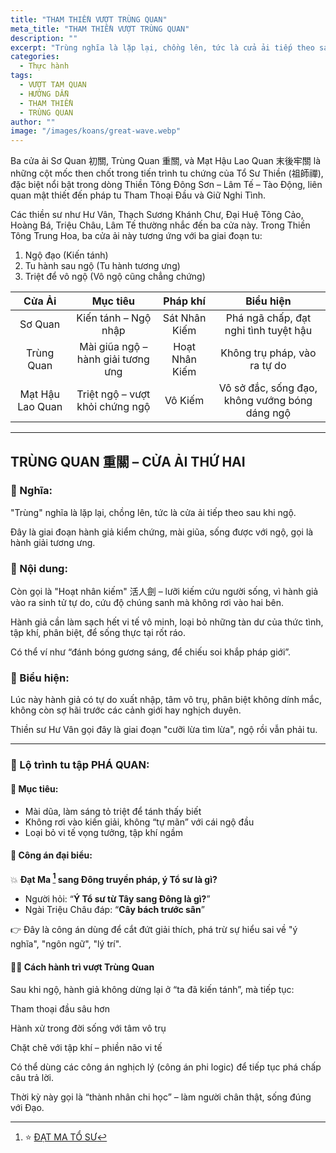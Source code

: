 ```yaml
---
title: "THAM THIỀN VƯỢT TRÙNG QUAN"
meta_title: "THAM THIỀN VƯỢT TRÙNG QUAN"
description: ""
excerpt: "Trùng nghĩa là lặp lại, chồng lên, tức là cửa ải tiếp theo sau khi ngộ..."
categories:
  - Thực hành
tags:
  - VƯỢT TAM QUAN
  - HƯỚNG DẪN
  - THAM THIỀN
  - TRÙNG QUAN
author: ""
image: "/images/koans/great-wave.webp"
---
```


Ba cửa ải Sơ Quan 初關, Trùng Quan 重關, và Mạt Hậu Lao Quan 末後牢關 là những cột mốc then chốt trong tiến trình tu chứng của Tổ Sư Thiền (祖師禪), đặc biệt nổi bật trong dòng Thiền Tông Đông Sơn – Lâm Tế – Tào Động, liên quan mật thiết đến pháp tu Tham Thoại Đầu và Giữ Nghi Tình.

Các thiền sư như Hư Vân, Thạch Sương Khánh Chư, Đại Huệ Tông Cảo, Hoàng Bá, Triệu Châu, Lâm Tế thường nhắc đến ba cửa này.
Trong Thiền Tông Trung Hoa, ba cửa ải này tương ứng với ba giai đoạn tu:

1. Ngộ đạo (Kiến tánh)
2. Tu hành sau ngộ (Tu hành tương ưng)
3. Triệt để vô ngộ (Vô ngộ cũng chẳng chứng)

|    **Cửa Ải**    |            **Mục tiêu**            |  **Pháp khí**  |                 **Biểu hiện**                  |
| :--------------: | :--------------------------------: | :------------: | :--------------------------------------------: |
|     Sơ Quan      |        Kiến tánh – Ngộ nhập        | Sát Nhân Kiếm  |     Phá ngã chấp, đạt nghi tình tuyệt hậu      |
|    Trùng Quan    | Mài giũa ngộ – hành giải tương ưng | Hoạt Nhân Kiếm |          Không trụ pháp, vào ra tự do          |
| Mạt Hậu Lao Quan |  Triệt ngộ – vượt khỏi chứng ngộ   |    Vô Kiếm     | Vô sở đắc, sống đạo, không vướng bóng dáng ngộ |

<hr class="blog-rule" />

## TRÙNG QUAN 重關 – CỬA ẢI THỨ HAI

### 💠 Nghĩa:

"Trùng" nghĩa là lặp lại, chồng lên, tức là cửa ải tiếp theo sau khi ngộ.

Đây là giai đoạn hành giả kiểm chứng, mài giũa, sống được với ngộ, gọi là hành giải tương ưng.

### 💠 Nội dung:

Còn gọi là "Hoạt nhân kiếm" 活人劍 – lưỡi kiếm cứu người sống, vì hành giả vào ra sinh tử tự do, cứu độ chúng sanh mà không rơi vào hai bên.

Hành giả cần làm sạch hết vi tế vô minh, loại bỏ những tàn dư của thức tình, tập khí, phân biệt, để sống thực tại rốt ráo.

Có thể ví như “đánh bóng gương sáng, để chiếu soi khắp pháp giới”.

### 💠 Biểu hiện:

Lúc này hành giả có tự do xuất nhập, tâm vô trụ, phân biệt không dính mắc, không còn sợ hãi trước các cảnh giới hay nghịch duyên.

Thiền sư Hư Vân gọi đây là giai đoạn "cưỡi lừa tìm lừa", ngộ rồi vẫn phải tu.

<hr class="blog-rule" />

### 💠 Lộ trình tu tập PHÁ QUAN:

#### 🎯 Mục tiêu:

- Mài dũa, làm sáng tỏ triệt để tánh thấy biết
- Không rơi vào kiến giải, không “tự mãn” với cái ngộ đầu
- Loại bỏ vi tế vọng tưởng, tập khí ngầm

#### 🧩 Công án đại biểu:

💥 **Đạt Ma [^1] sang Đông truyền pháp, ý Tổ sư là gì?**

- Người hỏi: “**Ý Tổ sư từ Tây sang Đông là gì?**”
- Ngài Triệu Châu đáp: “**Cây bách trước sân**”

👉 Đây là công án dùng để cắt đứt giải thích, phá trừ sự hiểu sai về "ý nghĩa", "ngôn ngữ", "lý trí".

[^1]: ⭐️ <a href="/masters/Bodhidharma" target="_blank">ĐẠT MA TỔ SƯ</a>

#### 🧘‍♂️ Cách hành trì vượt Trùng Quan

Sau khi ngộ, hành giả không dừng lại ở “ta đã kiến tánh”, mà tiếp tục:

Tham thoại đầu sâu hơn

Hành xử trong đời sống với tâm vô trụ

Chặt chẽ với tập khí – phiền não vi tế

Có thể dùng các công án nghịch lý (công án phi logic) để tiếp tục phá chấp câu trả lời.

Thời kỳ này gọi là “thành nhân chi học” – làm người chân thật, sống đúng với Đạo.